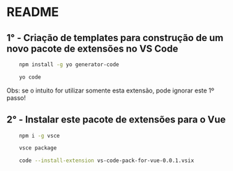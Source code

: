 # README

## 1° - Criação de templates para construção de um novo pacote de extensões no VS Code

```sh
    npm install -g yo generator-code
```

```sh
    yo code
```

Obs: se o intuito for utilizar somente esta extensão, pode ignorar este 1º passo!

## 2° - Instalar este pacote de extensões para o Vue

```sh
    npm i -g vsce
```

```sh
    vsce package
```

```sh
    code --install-extension vs-code-pack-for-vue-0.0.1.vsix
```




